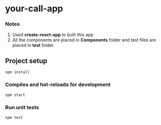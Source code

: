 # your-call-app

### Notes

1. Used **create-react-app** to built this app
2. All the components are placed in **Components** folder and test files are placed in **test** folder

## Project setup

```
npm install
```

### Compiles and hot-reloads for development

```
npm start
```

### Run unit tests

```
npm test
```
